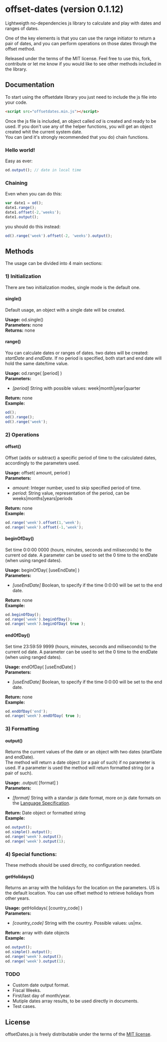 # offset-dates (version 0.1.12)
Lightweigth no-dependencies js library to calculate and play with dates and ranges of dates.

One of the key elements is that you can use the range initiator to return a pair of dates, and you can perform operations on those dates through the offset method.

Released under the terms of the MIT license. Feel free to use this, fork, contribute or let me know if you would like to see other methods included in the library.

## Documentation

To start using the offsetdate library you just need to include the js file into your code.

```html
<script src="offsetdates.min.js"></script>
```

Once the js file is included, an object called *od* is created and ready to be used. If you don't use any of the helper functions, you will get an object created whit the current system date.  
You can (and it's strongly recommended that you do) chain functions.

### Hello world!

Easy as ever:
```javascript
od.output(); // date in local time
```

### Chaining 
Even when you can do this:
```javascript
var date1 = od();
date1.range();
date1.offset(-2,'weeks');
date1.output();
```

you should do this instead:
```javascript
od().range('week').offset(-2, 'weeks').output();
```

## Methods

The usage can be divided into 4 main sections:

### 1) Initialization

There are two initialization modes, single mode is the default one.

#### single()
Default usage, an object with a single date will be created.

**Usage:** od.single()  
**Parameters:** none  
**Returns:** none  

#### range()
You can calculate dates or ranges of dates. two dates will be created: *startDate* and *endDate*. If no period is specified, both start and end date will hold the same date/time value.

**Usage:** od.range( [period] )  
**Parameters:**  
- *[period]* String with possible values: week|month|year|quarter

**Return:** none  
**Example:**  
```javascript
od();
od().range();
od().range('week');
```

### 2) Operations

#### offset()
Offset (adds or subtract) a specific period of time to the calculated dates, accordingly to the parameters used.

**Usage:** offset( amount, period )  
**Parameters:**  
- *amount*: Integer number, used to skip specified period of time.
- *period*: String value, representation of the period, can be weeks|months|years|periods

**Return:** none  
**Example:**  
```javascript
od.range('week').offset(1,'week');
od.range('week').offset(-1,'week');
```

#### beginOfDay()
Set time 0:0:00 0000 (hours, minutes, seconds and miliseconds) to the current od date. A parameter can be used to set the 0 time to the endDate (when using ranged dates).

**Usage:** beginOfDay( [useEndDate] )  
**Parameters:**   
- *[useEndDate]* Boolean, to specify if the time 0:0:00 will be set to the end date.

**Return:** none  
**Example:**  
```javascript
od.beginOfDay();
od.range('week').beginOfDay();
od.range('week').beginOfDay( true );
```

#### endOfDay()
Set time 23:59:59 9999 (hours, minutes, seconds and miliseconds) to the current od date. A parameter can be used to set the 0 time to the endDate (when using ranged dates).

**Usage:** endOfDay( [useEndDate] )  
**Parameters:**  
- *[useEndDate]* Boolean, to specify if the time 0:0:00 will be set to the end date.

**Return:** none  
**Example:**
```javascript
od.endOfDay('end');
od.range('week').endOfDay( true );
```

### 3) Formatting

#### output()
Returns the current values of the date or an object with two dates (startDate and endDate).  
The method will return a date object (or a pair of such) if no parameter is used.
If a parameter is used the method will return formatted string (or a pair of such).

**Usage:** .output( [format] )  
**Parameters:**  
- *[format]* String with a standar js date format, more on js date formats on the [Language Specification](http://www.ecma-international.org/ecma-262/6.0/#sec-date-time-string-format).

**Return:** Date object or formatted string  
**Example:**
```javascript
od.output();
od.simple().output();
od.range('week').output();
od.range('week').output(1);
```

### 4) Special functions:

These methods should be used directly, no configuration needed.

#### getHolidays()

Returns an array with the holidays for the location on the parameters. US is the default location. You can use offset method to retrieve holidays from other years.

**Usage:** getHolidays( [country_code] )  
**Parameters:**  
- *[country_code]* String with the country. Possible values: us|mx.

**Return:** array with date objects  
**Example:**  
```javascript
od.output();
od.simple().output();
od.range('week').output();
od.range('week').output(1);
```

### TODO
- Custom date output format.
- Fiscal Weeks.
- First/last day of month/year.
- Mutiple dates array results, to be used directly in documents.
- Test cases.

## License

offsetDates.js is freely distributable under the terms of the [MIT license](https://github.com/jocelo/offset-dates/blob/master/LICENSE).
